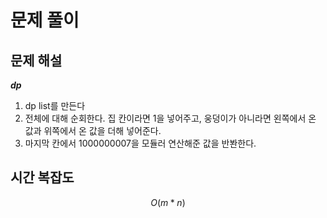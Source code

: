   # 문제 풀이

## 문제 해설

***dp***

1. dp list를 만든다
2. 전체에 대해 순회한다. 집 칸이라면 1을 넣어주고, 웅덩이가 아니라면 왼쪽에서 온 값과 위쪽에서 온 값을 더해 넣어준다.
3. 마지막 칸에서 1000000007을 모듈러 연산해준 값을 반봔한다.


## 시간 복잡도

$$O(m * n)$$

